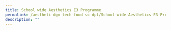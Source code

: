 ```yaml
---
title: School wide Aesthetics E3 Programme
permalink: /aestheti-dgn-tech-food-sc-dpt/School-wide-Aesthetics-E3-Programme/
description: ""
---
```


